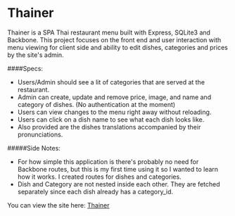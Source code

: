 # Thainer

Thainer is a SPA Thai restaurant menu built with Express, SQLite3 and Backbone. This project focuses on the front end and user interaction with menu viewing for client side and ability to edit dishes, categories and prices by the site's admin.

####Specs:
- Users/Admin should see a lit of categories that are served at the restaurant.
- Admin can create, update and remove price, image, and name and category of dishes. (No authentication at the moment)
- Users can view changes to the menu right away without reloading.
- Users can click on a dish name to see what each dish looks like. 
- Also provided are the dishes translations accompanied by their pronunciations.

#####Side Notes:
- For how simple this application is there's probably no need for Backbone routes, but this is my first time using it so I wanted to learn how it works. I created routes for dishes and categories.
- Dish and Category are not nested inside each other. They are fetched separately since each dish already has a category_id.

You can view the site here:
[Thainer](http://104.236.106.226:1234/)

